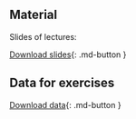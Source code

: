 ## Material

Slides of lectures:

[Download slides](assets/pdf/slides_EA.pdf){: .md-button }

<!-- [Download part 2](assets/pdf/EA_122021_ID.PDF){: .md-button } -->


## Data for exercises
[Download data](assets/exercises/data.zip){: .md-button }


<!-- This is commented text -->
<!-- [Download part 2](../assets/pdfs/EA_122021_TW.pdf){: .md-button } -->

